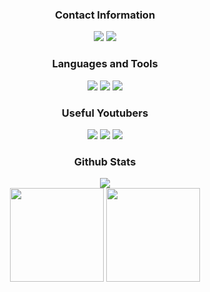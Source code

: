 <div align="center">
<h3>Contact Information</h3>
<a href="https://discord.com/users/934785522608525323" target"blank_"><img src="https://img.shields.io/badge/Discord%20-111111.svg?&style=for-the-badge&logo=discord&logoColor=white"></a>
<a href="https://github.com/bl4ze0" target"blank_"><img src="https://img.shields.io/badge/GitHub%20-111111.svg?&style=for-the-badge&logo=github&logoColor=white"></a>
</div>

<div align="center">
<h3>Languages and Tools</h3>
<a <img src="https://img.shields.io/badge/JavaScript%20-111111.svg?&style=for-the-badge&logo=JavaScript&logoColor=yellow"> </a>
<img src="https://img.shields.io/badge/C++%20-111111.svg?&style=for-the-badge&logo=C%2B%2B&logoColor=blue">
<img src="https://img.shields.io/badge/Visual%20Studio%20Code%20-111111.svg?&style=for-the-badge&logo=Visual%20Studio%20Code&logoColor=blue">
<img src="https://img.shields.io/badge/Python%20-111111.svg?&style=for-the-badge&logo=Python&logoColor=yellow">
</div>


<div align="center">
<h3>Useful Youtubers</h3>
<a href="https://www.youtube.com/@TechWithTim" target"blank_"><img src="https://img.shields.io/badge/Tech%20With%20Tim%20-111111.svg?&style=for-the-badge&logo=youtube&logoColor=white"></a>
<a href="https://www.youtube.com/@NetworkChuck" target"blank_"><img src="https://img.shields.io/badge/NetworkChuck%20-111111.svg?&style=for-the-badge&logo=youtube&logoColor=white"></a>
<a href="https://www.youtube.com/@_JohnHammond" target"blank_"><img src="https://img.shields.io/badge/John%20Hammond%20-111111.svg?&style=for-the-badge&logo=youtube&logoColor=white"></a>
</div>


<div align="center">
<h3>Github Stats</h3>
  <div><img src="https://komarev.com/ghpvc/?username=bl4ze0&label=PROFILE+VIEWS&color=grey"/></div>
  <img src="https://github-readme-stats.vercel.app/api?username=bl4ze0&count_private=true&hide_border=true&show_icons=true&include_all_commits=true&bg_color=0d1117&title_color=FFFFFF&text_color=9f9f9f&icon_color=FFFFFF" width="%100" height="150px">
<img src="https://github-readme-stats.vercel.app/api/top-langs/?username=bl4ze0&layout=compact&theme=nord&hide_border=true&bg_color=0d1117&border_radius=6&title_color=FFFFFF" width="%100" height="150px">
</a>


